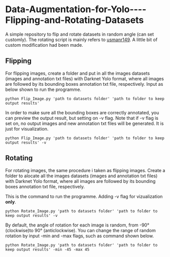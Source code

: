 # Data-Augmentation-for-Yolo----Flipping-and-Rotating-Datasets
A simple repository to flip and rotate datasets in random angle (can set customly).
The rotating script is mainly refers to [usmanr149](https://github.com/usmanr149/Yolo_bbox_manipulation/blob/master/rotate.py). A little bit of custom modification had been made.

## Flipping
For flipping images, create a folder and put in all the images datasets (images and annotation txt files) with Darknet Yolo format, where all images are followed by its bounding boxes annotation txt file, respectively.
Input as below shown to run the programme.
```
python Flip_Image.py 'path to datasets folder' 'path to folder to keep output results' 
```

In order to make sure all the bounding boxes are correctly annotated, you can preview the output result, but setting on -v flag. Note that if -v flag is set on, no output images and new annotation txt files will be generated. It is just for visualization.
```
python Flip_Image.py 'path to datasets folder' 'path to folder to keep output results' -v
```

## Rotating
For rotating images, the same procedure i taken as flipping images. Create a folder to alocate all the images datasets (images and annotation txt files) with Darknet Yolo format, where all images are followed by its bounding boxes annotation txt file, respectively.

This is the command to run the programme. Adding -v flag for vizualization **only**.
```
python Rotate_Image.py 'path to datasets folder' 'path to folder to keep output results' -v
```

By default, the angle of rotation for each image is random, from -90° (clockwise)to 90° (anticlockwise). You can change the range of random rotation by input -min and -max flags, such as command shown below.
```
python Rotate_Image.py 'path to datasets folder' 'path to folder to keep output results' -min -45 -max 45
```
